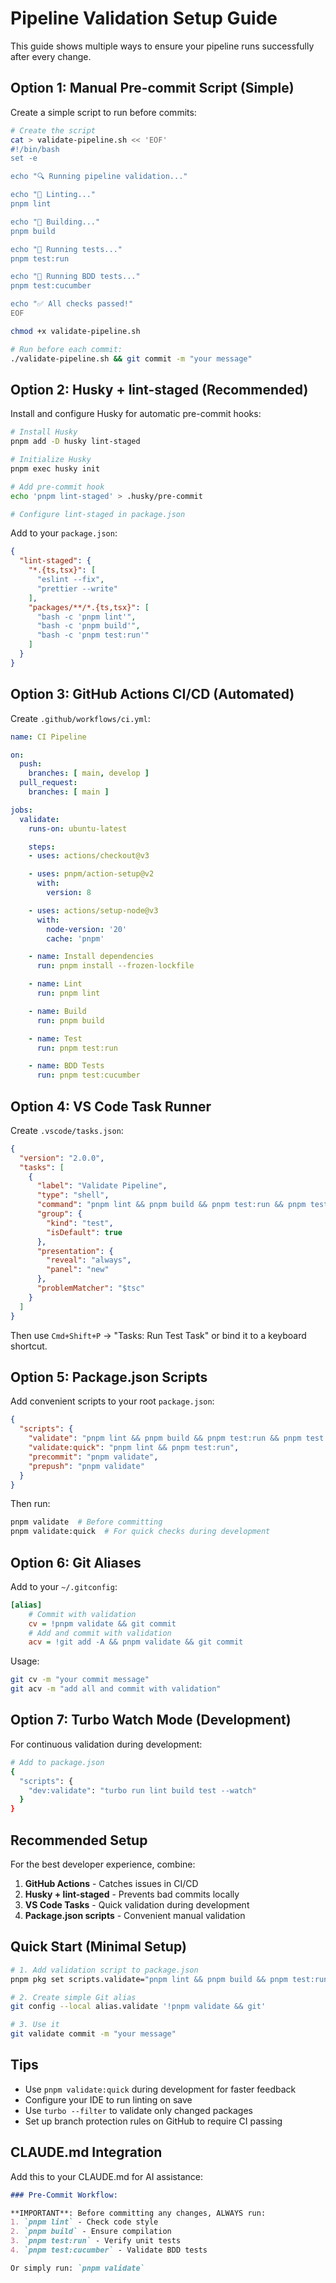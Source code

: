 # Pipeline Validation Setup Guide

This guide shows multiple ways to ensure your pipeline runs successfully after every change.

## Option 1: Manual Pre-commit Script (Simple)

Create a simple script to run before commits:

```bash
# Create the script
cat > validate-pipeline.sh << 'EOF'
#!/bin/bash
set -e

echo "🔍 Running pipeline validation..."

echo "📝 Linting..."
pnpm lint

echo "🔨 Building..."
pnpm build

echo "🧪 Running tests..."
pnpm test:run

echo "🥒 Running BDD tests..."
pnpm test:cucumber

echo "✅ All checks passed!"
EOF

chmod +x validate-pipeline.sh

# Run before each commit:
./validate-pipeline.sh && git commit -m "your message"
```

## Option 2: Husky + lint-staged (Recommended)

Install and configure Husky for automatic pre-commit hooks:

```bash
# Install Husky
pnpm add -D husky lint-staged

# Initialize Husky
pnpm exec husky init

# Add pre-commit hook
echo 'pnpm lint-staged' > .husky/pre-commit

# Configure lint-staged in package.json
```

Add to your `package.json`:

```json
{
  "lint-staged": {
    "*.{ts,tsx}": [
      "eslint --fix",
      "prettier --write"
    ],
    "packages/**/*.{ts,tsx}": [
      "bash -c 'pnpm lint'",
      "bash -c 'pnpm build'",
      "bash -c 'pnpm test:run'"
    ]
  }
}
```

## Option 3: GitHub Actions CI/CD (Automated)

Create `.github/workflows/ci.yml`:

```yaml
name: CI Pipeline

on:
  push:
    branches: [ main, develop ]
  pull_request:
    branches: [ main ]

jobs:
  validate:
    runs-on: ubuntu-latest

    steps:
    - uses: actions/checkout@v3

    - uses: pnpm/action-setup@v2
      with:
        version: 8

    - uses: actions/setup-node@v3
      with:
        node-version: '20'
        cache: 'pnpm'

    - name: Install dependencies
      run: pnpm install --frozen-lockfile

    - name: Lint
      run: pnpm lint

    - name: Build
      run: pnpm build

    - name: Test
      run: pnpm test:run

    - name: BDD Tests
      run: pnpm test:cucumber
```

## Option 4: VS Code Task Runner

Create `.vscode/tasks.json`:

```json
{
  "version": "2.0.0",
  "tasks": [
    {
      "label": "Validate Pipeline",
      "type": "shell",
      "command": "pnpm lint && pnpm build && pnpm test:run && pnpm test:cucumber",
      "group": {
        "kind": "test",
        "isDefault": true
      },
      "presentation": {
        "reveal": "always",
        "panel": "new"
      },
      "problemMatcher": "$tsc"
    }
  ]
}
```

Then use `Cmd+Shift+P` → "Tasks: Run Test Task" or bind it to a keyboard shortcut.

## Option 5: Package.json Scripts

Add convenient scripts to your root `package.json`:

```json
{
  "scripts": {
    "validate": "pnpm lint && pnpm build && pnpm test:run && pnpm test:cucumber",
    "validate:quick": "pnpm lint && pnpm test:run",
    "precommit": "pnpm validate",
    "prepush": "pnpm validate"
  }
}
```

Then run:
```bash
pnpm validate  # Before committing
pnpm validate:quick  # For quick checks during development
```

## Option 6: Git Aliases

Add to your `~/.gitconfig`:

```ini
[alias]
    # Commit with validation
    cv = !pnpm validate && git commit
    # Add and commit with validation
    acv = !git add -A && pnpm validate && git commit
```

Usage:
```bash
git cv -m "your commit message"
git acv -m "add all and commit with validation"
```

## Option 7: Turbo Watch Mode (Development)

For continuous validation during development:

```bash
# Add to package.json
{
  "scripts": {
    "dev:validate": "turbo run lint build test --watch"
  }
}
```

## Recommended Setup

For the best developer experience, combine:

1. **GitHub Actions** - Catches issues in CI/CD
2. **Husky + lint-staged** - Prevents bad commits locally
3. **VS Code Tasks** - Quick validation during development
4. **Package.json scripts** - Convenient manual validation

## Quick Start (Minimal Setup)

```bash
# 1. Add validation script to package.json
pnpm pkg set scripts.validate="pnpm lint && pnpm build && pnpm test:run && pnpm test:cucumber"

# 2. Create simple Git alias
git config --local alias.validate '!pnpm validate && git'

# 3. Use it
git validate commit -m "your message"
```

## Tips

- Use `pnpm validate:quick` during development for faster feedback
- Configure your IDE to run linting on save
- Use `turbo --filter` to validate only changed packages
- Set up branch protection rules on GitHub to require CI passing

## CLAUDE.md Integration

Add this to your CLAUDE.md for AI assistance:

```markdown
### Pre-Commit Workflow:

**IMPORTANT**: Before committing any changes, ALWAYS run:
1. `pnpm lint` - Check code style
2. `pnpm build` - Ensure compilation
3. `pnpm test:run` - Verify unit tests
4. `pnpm test:cucumber` - Validate BDD tests

Or simply run: `pnpm validate`
```